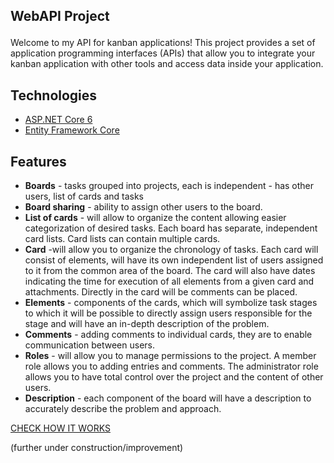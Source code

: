 ## WebAPI Project<p/>

Welcome to my API for kanban applications! This project provides a set of application programming interfaces (APIs)
that allow you to integrate your kanban application with other tools and access data inside your application.

## Technologies

* [ASP.NET Core 6](https://docs.microsoft.com/en-us/aspnet/core/release-notes/aspnetcore-6.0?view=aspnetcore-6.0)
* [Entity Framework Core](https://docs.microsoft.com/en-us/ef/core/)

## Features
* **Boards** - tasks grouped into projects, each is independent - has other 
users, list of cards and tasks
* **Board sharing** - ability to assign other users to the board. 
* **List of cards** - will allow to organize the content allowing easier categorization of
desired tasks. Each board has separate, independent card lists. Card lists can contain 
multiple cards.
* **Card** -will allow you to organize the chronology of tasks. Each card will consist of 
elements, will have its own independent list of users assigned to it from the 
common area of the board. The card will also have dates indicating the time for 
execution of all elements from a given card and attachments. Directly in the card will be
comments can be placed.
* **Elements** - components of the cards, which will symbolize task stages to which it will be possible to
directly assign users responsible for the stage and will have
an in-depth description of the problem.
* **Comments** - adding comments to individual cards, they are to enable 
communication between users.
* **Roles** - will allow you to manage permissions to the project. A member role allows you to 
adding entries and comments. The administrator role allows you to have total control over 
the project and the content of other users.
* **Description** - each component of the board will have a description to accurately describe the 
problem and approach.

[CHECK HOW IT WORKS](https://cabanoss.azurewebsites.net/swagger/index.html)

(further under construction/improvement)
